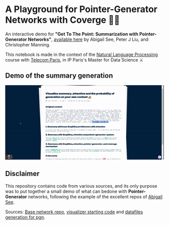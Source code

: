 # A Playground for Pointer-Generator Networks with Coverge 👨‍🔬

An interactive demo for **"Get To The Point: Summarization with Pointer-Generator Networks"**, [available here](https://www.aclweb.org/anthology/P17-1099/) by Abigail See, Peter J Liu, and Christopher Manning.

This notebook is made in the context of the [Natural Language Processing](https://moodle.polytechnique.fr/course/view.php?id=10247) course with [Telecom Paris](https://www.telecom-paris.fr/), in IP Paris's Master for Data Science ⚔️

## Demo of the summary generation

![demo-summary-gen](demo.gif)

## Disclaimer 

This repository contains code from various sources, and its only purpose was to put together a small demo of what can bedone with **Pointer-Generator** networks, following the example of the excellent repos of [Abigail See](https://cs.stanford.edu/people/abisee/).

Sources: [Base network repo](https://github.com/abisee/pointer-generator), [visualizer starting code](https://github.com/abisee/attn_vis) and [datafiles generation for pgn](https://github.com/dondon2475848/make_datafiles_for_pgn).

